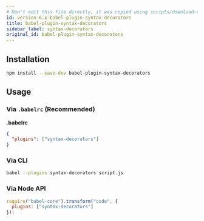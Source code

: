 ```yaml
---
# Don't edit this file directly, it was copied using scripts/download-readmes.js: 
id: version-6.x-babel-plugin-syntax-decorators
title: babel-plugin-syntax-decorators
sidebar_label: syntax-decorators
original_id: babel-plugin-syntax-decorators
---
```


## Installation

```sh
npm install --save-dev babel-plugin-syntax-decorators
```

## Usage

### Via `.babelrc` (Recommended)

**.babelrc**

```json
{
  "plugins": ["syntax-decorators"]
}
```

### Via CLI

```sh
babel --plugins syntax-decorators script.js
```

### Via Node API

```javascript
require("babel-core").transform("code", {
  plugins: ["syntax-decorators"]
});
```

